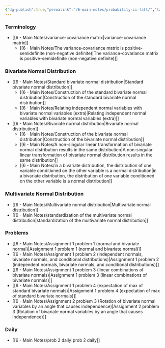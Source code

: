 ```yaml
---
{"dg-publish":true,"permalink":"/6-main-notes/probability-ii-fall/","tags":["moc","probability_theory"]}
---
```


### Terminology
+ [[6 - Main Notes/variance-covariance matrix\|variance-covariance matrix]]
	+ [[6 - Main Notes/The variance-covariance matrix is positive-semidefinite (non-negative definite)\|The variance-covariance matrix is positive-semidefinite (non-negative definite)]]
### Bivariate Normal Distribution
+ [[6 - Main Notes/Standard bivariate normal distribution\|Standard bivariate normal distribution]]
	+ [[6 - Main Notes/Construction of the standard bivariate normal distribution\|Construction of the standard bivariate normal distribution]]
	+ [[6 - Main Notes/Relating independent normal variables with bivariate normal variables (extra)\|Relating independent normal variables with bivariate normal variables (extra)]]
+ [[6 - Main Notes/Bivariate normal distribution\|Bivariate normal distribution]]
	+ [[6 - Main Notes/Construction of the bivariate normal distribution\|Construction of the bivariate normal distribution]]
	+ [[6 - Main Notes/A non-singular linear transformation of bivariate normal distribution results in the same distribution\|A non-singular linear transformation of bivariate normal distribution results in the same distribution]]
	+ [[6 - Main Notes/in a bivariate distribution, the distribution of one variable conditioned on the other variable is a normal distribution\|in a bivariate distribution, the distribution of one variable conditioned on the other variable is a normal distribution]]
### Multivariate Normal Distribution
+ [[6 - Main Notes/Multivariate normal distribution\|Multivariate normal distribution]]
+ [[6 - Main Notes/standardization of the multivariate normal distribution\|standardization of the multivariate normal distribution]]
### Problems
+ [[6 - Main Notes/Assignment 1 problem 1 (normal and bivariate normal)\|Assignment 1 problem 1 (normal and bivariate normal)]]
+ [[6 - Main Notes/Assignment 1 problem 2 (independent normals, bivariate normals, and conditional distributions)\|Assignment 1 problem 2 (independent normals, bivariate normals, and conditional distributions)]]
+ [[6 - Main Notes/Assignment 1 problem 3 (linear combinations of bivariate normals)\|Assignment 1 problem 3 (linear combinations of bivariate normals)]]
+ [[6 - Main Notes/Assignment 1 problem 4 (expectation of max of standard bivariate normals)\|Assignment 1 problem 4 (expectation of max of standard bivariate normals)]]
+ [[6 - Main Notes/Assignment 2 problem 3 (Rotation of bivariate normal variables by an angle that causes independence)\|Assignment 2 problem 3 (Rotation of bivariate normal variables by an angle that causes independence)]]
### Daily
+ [[6 - Main Notes/prob 2 daily\|prob 2 daily]]